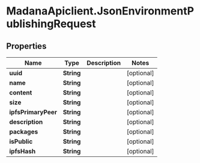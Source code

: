 # MadanaApiclient.JsonEnvironmentPublishingRequest

## Properties

Name | Type | Description | Notes
------------ | ------------- | ------------- | -------------
**uuid** | **String** |  | [optional] 
**name** | **String** |  | [optional] 
**content** | **String** |  | [optional] 
**size** | **String** |  | [optional] 
**ipfsPrimaryPeer** | **String** |  | [optional] 
**description** | **String** |  | [optional] 
**packages** | **String** |  | [optional] 
**isPublic** | **String** |  | [optional] 
**ipfsHash** | **String** |  | [optional] 


